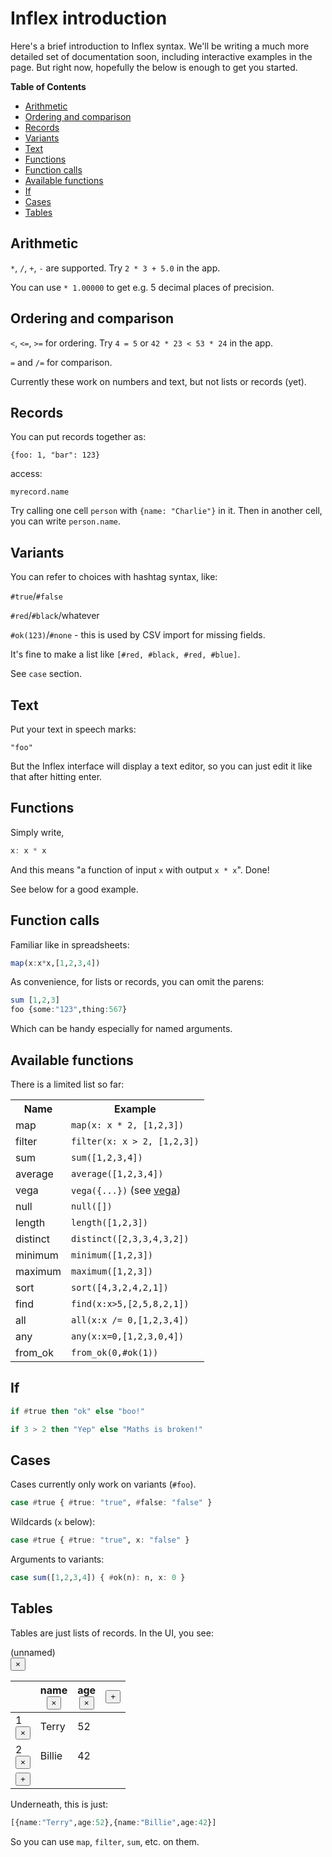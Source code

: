 # Inflex introduction

Here's a brief introduction to Inflex syntax. We'll be writing a much
more detailed set of documentation soon, including interactive
examples in the page. But right now, hopefully the below is enough to
get you started.

**Table of Contents**

- [Arithmetic](#arithmetic)
- [Ordering and comparison](#ordering-and-comparison)
- [Records](#records)
- [Variants](#variants)
- [Text](#text)
- [Functions](#functions)
- [Function calls](#function-calls)
- [Available functions](#available-functions)
- [If](#if)
- [Cases](#cases)
- [Tables](#tables)

<!-- markdown-toc end -->


## Arithmetic

`*`, `/`, `+`, `-` are supported. Try `2 * 3 + 5.0` in the app.

You can use `* 1.00000` to get e.g. 5 decimal places of precision.

## Ordering and comparison

`<`, `<=`, `>=` for ordering. Try `4 = 5` or `42 * 23 < 53 * 24` in the app.

`=` and `/=` for comparison.

Currently these work on numbers and text, but not lists or records (yet).

## Records

You can put records together as:

`{foo: 1, "bar": 123}`

access:

`myrecord.name`

Try calling one cell `person` with `{name: "Charlie"}` in it. Then in
another cell, you can write `person.name`.

## Variants

You can refer to choices with hashtag syntax, like:

`#true`/`#false`

`#red`/`#black`/whatever

`#ok(123)`/`#none` - this is used by CSV import for missing fields.

It's fine to make a list like `[#red, #black, #red, #blue]`.

See `case` section.

## Text

Put your text in speech marks:

`"foo"`

But the Inflex interface will display a text editor, so you can just
edit it like that after hitting enter.

## Functions

Simply write,

```haskell
x: x * x
```

And this means "a function of input `x` with output `x * x`". Done!

See below for a good example.

## Function calls

Familiar like in spreadsheets:

```haskell
map(x:x*x,[1,2,3,4])
```

As convenience, for lists or records, you can omit the parens:

```haskell
sum [1,2,3]
foo {some:"123",thing:567}
```

Which can be handy especially for named arguments.

## Available functions

There is a limited list so far:

<table><tr><th>Name</th><th>Example</th></tr>
<tr><td>map</td><td><code>map(x: x * 2, [1,2,3])</code></td></tr>
<tr><td>filter</td><td><code>filter(x: x > 2, [1,2,3])</code></td></tr>
<tr><td>sum</td><td><code>sum([1,2,3,4])</code></td></tr>
<tr><td>average</td><td><code>average([1,2,3,4])</code></td></tr>
<tr><td>vega</td><td><code>vega({...})</code> (see <a href="https://vega.github.io/vega-lite/">vega</a>)</td></tr>
<tr><td>null</td><td><code>null([])</code></td></tr>
<tr><td>length</td><td><code>length([1,2,3])</code></td></tr>
<tr><td>distinct</td><td><code>distinct([2,3,3,4,3,2])</code></td></tr>
<tr><td>minimum</td><td><code>minimum([1,2,3])</code></td></tr>
<tr><td>maximum</td><td><code>maximum([1,2,3])</code></td></tr>
<tr><td>sort</td><td><code>sort([4,3,2,4,2,1])</code></td></tr>
<tr><td>find</td><td><code>find(x:x>5,[2,5,8,2,1])</code></td></tr>
<tr><td>all</td><td><code>all(x:x /= 0,[1,2,3,4])</code></td></tr>
<tr><td>any</td><td><code>any(x:x=0,[1,2,3,0,4])</code></td></tr>
<tr><td>from_ok</td><td><code>from_ok(0,#ok(1))</code></td></tr>
</table>

## If

```haskell
if #true then "ok" else "boo!"

if 3 > 2 then "Yep" else "Maths is broken!"
```

## Cases

Cases currently only work on variants (`#foo`).

```haskell
case #true { #true: "true", #false: "false" }
```

Wildcards (`x` below):

```haskell
case #true { #true: "true", x: "false" }
```

Arguments to variants:

```haskell
case sum([1,2,3,4]) { #ok(n): n, x: 0 }
```

## Tables

Tables are just lists of records. In the UI, you see:

<div class="cell-wrapper"><div class="cell"><div class="cell-header"><div class="cell-name " title="Click to edit cell's name">(unnamed)</div><button class="delete-cell" title="Delete this cell">×</button></div><div class="cell-body"><div class="editor-boundary-wrap"><div class="ellipsis-button" title="Edit this as code"></div><table class="table"><thead class="table-header"><th class="table-column" title=""></th><th class="table-column" title="Click to edit"><div class="table-column-content"><div class="cell-name " title="Click to edit column name">name</div><button class="remove-column-button">×</button></div></th><th class="table-column" title="Click to edit"><div class="table-column-content"><div class="cell-name " title="Click to edit column name">age</div><button class="remove-column-button">×</button></div></th><th class="add-column"><button class="add-column-button" title="Add column to this table">+</button></th></thead><tbody class="table-body"><tr><td class="row-number"><div class="row-number-div"><div class="row-number-text">1</div><button class="remove-row-button">×</button></div></td><td class="table-datum-value"><div class="editor-boundary-wrap" title=""><div class="ellipsis-button" title="Edit this as code"></div><div class="text"><div class="cell-name " title="Click to edit text">Terry</div></div></div></td><td class="table-datum-value"><div class="editor-boundary-wrap clickable-to-edit" title="Click to edit"><div class="misc">52</div></div></td><td class="add-column-blank"></td></tr><tr><td class="row-number"><div class="row-number-div"><div class="row-number-text">2</div><button class="remove-row-button">×</button></div></td><td class="table-datum-value" colspan="1"><div class="editor-boundary-wrap" title=""><div class="ellipsis-button" title="Edit this as code"></div><div class="text"><div class="cell-name " title="Click to edit text">Billie</div></div></div></td><td class="table-datum-value"><div class="editor-boundary-wrap clickable-to-edit" title="Click to edit"><div class="misc">42</div></div></td><td class="add-column-blank"></td></tr><tr><td class="add-row"><button class="add-row-button " title="Add row">+</button></td><td class="bottom-blank" colspan="3"></td></tr></tbody></table></div></div></div></div>

Underneath, this is just:

```haskell
[{name:"Terry",age:52},{name:"Billie",age:42}]
```

So you can use `map`, `filter`, `sum`, etc. on them.
